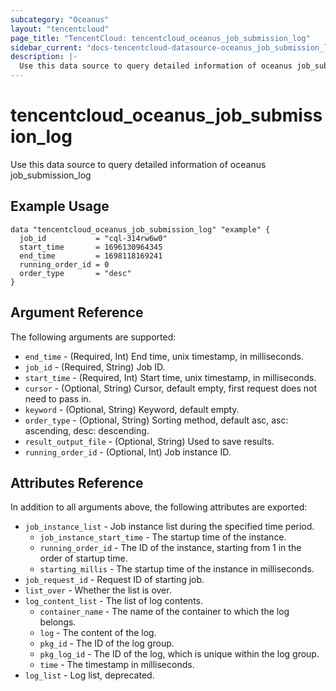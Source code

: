 ```yaml
---
subcategory: "Oceanus"
layout: "tencentcloud"
page_title: "TencentCloud: tencentcloud_oceanus_job_submission_log"
sidebar_current: "docs-tencentcloud-datasource-oceanus_job_submission_log"
description: |-
  Use this data source to query detailed information of oceanus job_submission_log
---
```


# tencentcloud_oceanus_job_submission_log

Use this data source to query detailed information of oceanus job_submission_log

## Example Usage

```hcl
data "tencentcloud_oceanus_job_submission_log" "example" {
  job_id           = "cql-314rw6w0"
  start_time       = 1696130964345
  end_time         = 1698118169241
  running_order_id = 0
  order_type       = "desc"
}
```

## Argument Reference

The following arguments are supported:

* `end_time` - (Required, Int) End time, unix timestamp, in milliseconds.
* `job_id` - (Required, String) Job ID.
* `start_time` - (Required, Int) Start time, unix timestamp, in milliseconds.
* `cursor` - (Optional, String) Cursor, default empty, first request does not need to pass in.
* `keyword` - (Optional, String) Keyword, default empty.
* `order_type` - (Optional, String) Sorting method, default asc, asc: ascending, desc: descending.
* `result_output_file` - (Optional, String) Used to save results.
* `running_order_id` - (Optional, Int) Job instance ID.

## Attributes Reference

In addition to all arguments above, the following attributes are exported:

* `job_instance_list` - Job instance list during the specified time period.
  * `job_instance_start_time` - The startup time of the instance.
  * `running_order_id` - The ID of the instance, starting from 1 in the order of startup time.
  * `starting_millis` - The startup time of the instance in milliseconds.
* `job_request_id` - Request ID of starting job.
* `list_over` - Whether the list is over.
* `log_content_list` - The list of log contents.
  * `container_name` - The name of the container to which the log belongs.
  * `log` - The content of the log.
  * `pkg_id` - The ID of the log group.
  * `pkg_log_id` - The ID of the log, which is unique within the log group.
  * `time` - The timestamp in milliseconds.
* `log_list` - Log list, deprecated.


